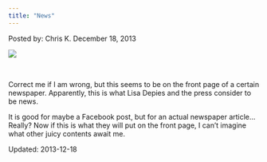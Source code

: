 ```yaml
---
title: "News"
---
```


<span>Posted by: Chris K. </span>
<span>December 18, 2013</span>


<img src="https://gir.pub/deepdotweb/imgs/2013/12/IMAGE119.png" />

<p>&nbsp;</p>
<p>Correct me if I am wrong, but this seems to be on the front page of a certain newspaper. Apparently, this is what Lisa Depies and the press consider to be news.</p>
<p>It is good for maybe a Facebook post, but for an actual newspaper article&#8230;Really? Now if this is what they will put on the front page, I can&#8217;t imagine what other juicy contents await me.</p>
</div>


Updated: 2013-12-18

